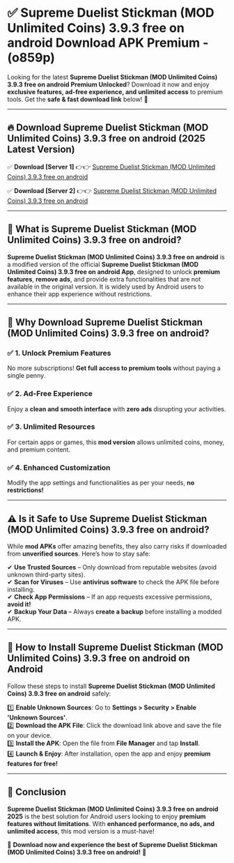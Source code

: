 
# ✅ Supreme Duelist Stickman (MOD Unlimited Coins) 3.9.3 free on android Download APK Premium -  (o859p) 

Looking for the latest **Supreme Duelist Stickman (MOD Unlimited Coins) 3.9.3 free on android Premium Unlocked**? Download it now and enjoy **exclusive features, ad-free experience, and unlimited access** to premium tools. Get the **safe & fast download link** below! 🚀

---

## 🔥 Download Supreme Duelist Stickman (MOD Unlimited Coins) 3.9.3 free on android (2025 Latest Version)

✅ **Download [Server 1]** 👉👉 [Supreme Duelist Stickman (MOD Unlimited Coins) 3.9.3 free on android ](https://apkcomod.com?title=Supreme_Duelist_Stickman_(MOD_Unlimited_Coins)_3.9.3_free_on_android)  

✅ **Download [Server 2]** 👉👉 [Supreme Duelist Stickman (MOD Unlimited Coins) 3.9.3 free on android ](https://apkcomod.com?title=Supreme_Duelist_Stickman_(MOD_Unlimited_Coins)_3.9.3_free_on_android)  


---

## 📌 What is Supreme Duelist Stickman (MOD Unlimited Coins) 3.9.3 free on android?

**Supreme Duelist Stickman (MOD Unlimited Coins) 3.9.3 free on android** is a modified version of the official **Supreme Duelist Stickman (MOD Unlimited Coins) 3.9.3 free on android App**, designed to unlock **premium features**, **remove ads**, and provide extra functionalities that are not available in the original version. It is widely used by Android users to enhance their app experience without restrictions.

---

## 🌟 Why Download Supreme Duelist Stickman (MOD Unlimited Coins) 3.9.3 free on android?

### ✅ 1. Unlock Premium Features
No more subscriptions! **Get full access to premium tools** without paying a single penny.

### ✅ 2. Ad-Free Experience
Enjoy a **clean and smooth interface** with **zero ads** disrupting your activities.

### ✅ 3. Unlimited Resources
For certain apps or games, this **mod version** allows unlimited coins, money, and premium content.

### ✅ 4. Enhanced Customization
Modify the app settings and functionalities as per your needs, **no restrictions!**

---

## ⚠️ Is it Safe to Use Supreme Duelist Stickman (MOD Unlimited Coins) 3.9.3 free on android?

While **mod APKs** offer amazing benefits, they also carry risks if downloaded from **unverified sources**. Here’s how to stay safe:

✔ **Use Trusted Sources** – Only download from reputable websites (avoid unknown third-party sites).  
✔ **Scan for Viruses** – Use **antivirus software** to check the APK file before installing.  
✔ **Check App Permissions** – If an app requests excessive permissions, **avoid it!**  
✔ **Backup Your Data** – Always **create a backup** before installing a modded APK.

---

## 📲 How to Install Supreme Duelist Stickman (MOD Unlimited Coins) 3.9.3 free on android on Android

Follow these steps to install **Supreme Duelist Stickman (MOD Unlimited Coins) 3.9.3 free on android** safely:

1️⃣ **Enable Unknown Sources**: Go to **Settings > Security > Enable 'Unknown Sources'**.  
2️⃣ **Download the APK File**: Click the download link above and save the file on your device.  
3️⃣ **Install the APK**: Open the file from **File Manager** and tap **Install**.  
4️⃣ **Launch & Enjoy**: After installation, open the app and enjoy **premium features for free!**

---

## 🚀 Conclusion

**Supreme Duelist Stickman (MOD Unlimited Coins) 3.9.3 free on android 2025** is the best solution for Android users looking to enjoy **premium features without limitations**. With **enhanced performance, no ads, and unlimited access**, this mod version is a must-have!

🔻 **Download now and experience the best of Supreme Duelist Stickman (MOD Unlimited Coins) 3.9.3 free on android!** 🔻

